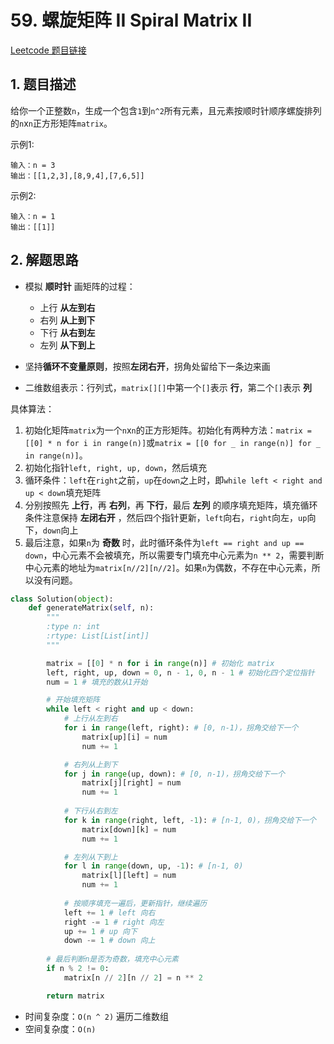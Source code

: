 # 59. 螺旋矩阵 II Spiral Matrix II
[Leetcode 题目链接](https://leetcode.com/problems/spiral-matrix-ii/)

## 1. 题目描述
给你一个正整数`n`，生成一个包含`1`到`n^2`所有元素，且元素按顺时针顺序螺旋排列的`n`x`n`正方形矩阵`matrix`。

示例1:
```
输入：n = 3
输出：[[1,2,3],[8,9,4],[7,6,5]]
```

示例2:
```
输入：n = 1
输出：[[1]]
```

## 2. 解题思路
* 模拟 **顺时针** 画矩阵的过程：
  * 上行 **从左到右**
  * 右列 **从上到下**
  * 下行 **从右到左**
  * 左列 **从下到上**

* 坚持**循环不变量原则**，按照**左闭右开**，拐角处留给下一条边来画
* 二维数组表示：行列式，`matrix[][]`中第一个`[]`表示 **行**，第二个`[]`表示 **列**

具体算法：
1. 初始化矩阵`matrix`为一个`n`x`n`的正方形矩阵。初始化有两种方法：`matrix = [[0] * n for i in range(n)]`或`matrix = [[0 for _ in range(n)] for _ in range(n)]`。
2. 初始化指针`left, right, up, down`，然后填充
3. 循环条件：`left`在`right`之前，`up`在`down`之上时，即`while left < right and up < down`填充矩阵
4. 分别按照先 **上行**，再 **右列**，再 **下行**，最后 **左列** 的顺序填充矩阵，填充循环条件注意保持 **左闭右开** ，然后四个指针更新，`left`向右，`right`向左，`up`向下，`down`向上
5. 最后注意，如果`n`为 **奇数** 时，此时循环条件为`left == right and up == down`，中心元素不会被填充，所以需要专门填充中心元素为`n ** 2`，需要判断中心元素的地址为`matrix[n//2][n//2]`。如果`n`为偶数，不存在中心元素，所以没有问题。


```Python
class Solution(object):
    def generateMatrix(self, n):
        """
        :type n: int
        :rtype: List[List[int]]
        """

        matrix = [[0] * n for i in range(n)] # 初始化 matrix
        left, right, up, down = 0, n - 1, 0, n - 1 # 初始化四个定位指针
        num = 1 # 填充的数从1开始

        # 开始填充矩阵
        while left < right and up < down:
            # 上行从左到右
            for i in range(left, right): # [0, n-1)，拐角交给下一个
                matrix[up][i] = num
                num += 1

            # 右列从上到下
            for j in range(up, down): # [0, n-1)，拐角交给下一个
                matrix[j][right] = num
                num += 1
            
            # 下行从右到左
            for k in range(right, left, -1): # [n-1, 0)，拐角交给下一个
                matrix[down][k] = num
                num += 1

            # 左列从下到上
            for l in range(down, up, -1): # [n-1, 0)
                matrix[l][left] = num
                num += 1
            
            # 按顺序填充一遍后，更新指针，继续遍历
            left += 1 # left 向右
            right -= 1 # right 向左
            up += 1 # up 向下
            down -= 1 # down 向上
        
        # 最后判断n是否为奇数，填充中心元素
        if n % 2 != 0:
            matrix[n // 2][n // 2] = n ** 2

        return matrix
```

* 时间复杂度：`O(n ^ 2)` 遍历二维数组
* 空间复杂度：`O(n)`
